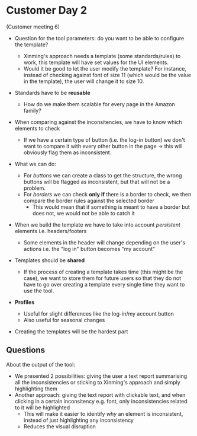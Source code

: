 # Customer Day 2

(Customer meeting 6)

- Question for the tool parameters: do you want to be able to configure the template?

  - Xinming's approach needs a template (some standards/rules) to work, this template will have set values for the UI elements.
  - Would it be good to let the user modify the template? For instance, instead of checking against font of size 11 (which would be the value in the template), the user will change it to size 10.

- Standards have to be **reusable**

  - How do we make them scalable for every page in the Amazon family?

- When comparing against the inconsitencies, we have to know which elements to check

  - If we have a certain type of button (i.e. the log-in button) we don't want to compare it with every other button in the page -> this will obviously flag them as inconsistent.

- What we can do:

  - For _buttons_ we can create a class to get the structure, the wrong buttons will be flagged as inconsistent, but that will not be a problem.
  - For _borders_ we can check **only if** there is a border to check, we then compare the border rules against the selected border
    - This would mean that if something is meant to have a border but does not, we would not be able to catch it

- When we build the template we have to take into account _persistent_ elements i.e. headers/footers

  - Some elements in the header will change depending on the user's actions i.e. the "log in" button becomes "my account"

- Templates should be **shared**

  - If the process of creating a template takes time (this might be the case), we want to store them for future users so that they do not have to go over creating a template every single time they want to use the tool.

- **Profiles**

  - Useful for slight differences like the log-in/my account button
  - Also useful for seasonal changes

- Creating the templates will be the hardest part

## Questions

About the output of the tool:

- We presented 2 possibilities: giving the user a text report summarising all the inconsistencies or sticking to Xinming's approach and simply highlighting them
- Another approach: giving the text report with clickable text, and when clicking in a certain inconsitency e.g. font, only inconsistencies related to it will be highlighted
  - This will make it easier to identify _why_ an element is inconsistent, instead of just highlighting any inconsistency
  - Reduces the visual disruption
